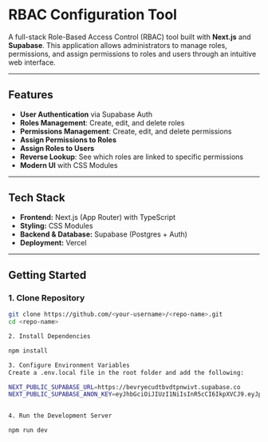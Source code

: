# RBAC Configuration Tool

A full-stack Role-Based Access Control (RBAC) tool built with **Next.js** and **Supabase**. This application allows administrators to manage roles, permissions, and assign permissions to roles and users through an intuitive web interface.

---

## Features

- **User Authentication** via Supabase Auth
- **Roles Management**: Create, edit, and delete roles
- **Permissions Management**: Create, edit, and delete permissions
- **Assign Permissions to Roles**
- **Assign Roles to Users**
- **Reverse Lookup**: See which roles are linked to specific permissions
- **Modern UI** with CSS Modules

---

## Tech Stack

- **Frontend:** Next.js (App Router) with TypeScript  
- **Styling:** CSS Modules  
- **Backend & Database:** Supabase (Postgres + Auth)  
- **Deployment:** Vercel  

---

## Getting Started

### 1. Clone Repository

```bash
git clone https://github.com/<your-username>/<repo-name>.git
cd <repo-name>

2. Install Dependencies

npm install

3. Configure Environment Variables
Create a .env.local file in the root folder and add the following:

NEXT_PUBLIC_SUPABASE_URL=https://bevryecudtbvdtpnwivt.supabase.co
NEXT_PUBLIC_SUPABASE_ANON_KEY=eyJhbGciOiJIUzI1NiIsInR5cCI6IkpXVCJ9.eyJpc3MiOiJzdXBhYmFzZSIsInJlZiI6ImJldnJ5ZWN1ZHRidmR0cG53aXZ0Iiwicm9sZSI6InNlcnZpY2Vfcm9sZSIsImlhdCI6MTc1MzkzNzUwNSwiZXhwIjoyMDY5NTEzNTA1fQ.nxRs8-p4aE5rG9Q9UPOuTcaFAWaPxQn58577KiyprBc


4. Run the Development Server

npm run dev

